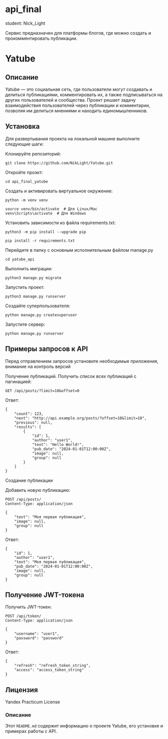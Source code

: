 # api_final
student: Nick_Light

Сервис предназначен для платформы блогов, где можно создать и прокомментировать публикации.

# Yatube

## Описание

Yatube — это социальная сеть, где пользователи могут создавать и делиться публикациями, комментировать их, а также подписываться на других пользователей и сообщества. Проект решает задачу взаимодействия пользователей через публикации и комментарии, позволяя им делиться мнениями и находить единомышленников.

## Установка

Для развертывания проекта на локальной машине выполните следующие шаги:


Клонируйте репозиторий:
```
git clone https://github.com/NikLight/Yatube.git
```

Откройте проэкт:
```
cd api_final_yatube
```

Cоздать и активировать виртуальное окружение:

```
python -m venv venv
```

```
source venv/bin/activate  # Для Linux/Mac
venv\Scripts\activate  # Для Windows
```

Установить зависимости из файла requirements.txt:


```
python3 -m pip install --upgrade pip
```

```
pip install -r requirements.txt
```

Перейдите в папку с основным исполнительным файлом manage.py
```
cd yatube_api
```

Выполнить миграции:

```
python3 manage.py migrate
```

Запустить проект:

```
python3 manage.py runserver
```

Создайте суперпользователя:

```
python manage.py createsuperuser
```

Запустите сервер:

```
python manage.py runserver
```

## Примеры запросов к API

Перед отправлением запросов установите необходимые приложения, внимание на контроль версий


Получение публикаций.
Получить список всех публикаций с пагинацией:

```
GET /api/posts/?limit=10&offset=0

```
Ответ:
```
{
    "count": 123,
    "next": "http://api.example.org/posts/?offset=10&limit=10",
    "previous": null,
    "results": [
        {
            "id": 1,
            "author": "user1",
            "text": "Hello World!",
            "pub_date": "2024-01-01T12:00:00Z",
            "image": null,
            "group": null
        }
    ]
}

```

Создание публикации

Добавить новую публикацию:

```
POST /api/posts/
Content-Type: application/json

{
    "text": "Моя первая публикация",
    "image": null,
    "group": null
}
```

Ответ:
```
{
    "id": 1,
    "author": "user1",
    "text": "Моя первая публикация",
    "pub_date": "2024-01-01T12:00:00Z",
    "image": null,
    "group": null
}

```

## Получение JWT-токена

Получить JWT-токен:

```
POST /api/token/
Content-Type: application/json

{
    "username": "user1",
    "password": "password"
}

```

Ответ:
```
{
    "refresh": "refresh_token_string",
    "access": "access_token_string"
}
```

## Лицензия

Yandex Practicum License


### Описание

Этот `README.md` содержит информацию о проекте Yatube,
его установке и примерах работы с API. 
